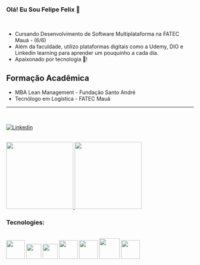 ### Olá! Eu Sou Felipe Felix 🤙
<br/>

- Cursando Desenvolvimento de Software Multiplataforma na FATEC Mauá - (6/6)
- Além da faculdade, utilizo plataformas digitais como a Udemy, DIO e Linkedin learning para aprender um pouquinho a cada dia.
- Apaixonado por tecnologia 💖!

## Formação Acadêmica

- MBA Lean Management - Fundação Santo André
- Tecnólogo em Logística - FATEC Mauá

-----------------------------------------------------
<br>

[![Linkedin](https://img.shields.io/badge/LinkedIn-0077B5?style=for-the-badge&logo=linkedin&logoColor=white)](https://www.linkedin.com/in/felipe-felix-3861441b5/)

<br>

<div>
<a href="https://github.com/FelipeFelixhub">
<img height="180em" src="https://github-readme-stats.vercel.app/api?username=FelipeFelixhub&show_icons=true&theme=dracula&include_all_commits=true&count_private=true"/>
<img height="180em" src="https://github-readme-stats.vercel.app/api/top-langs/?username=FelipeFelixhub&layout=compact&langs_count=7&theme=dracula"/>
</a>
</div>


### Tecnologies:

<div style="display: inline_block"><br/>

<img src="https://cdn.jsdelivr.net/gh/devicons/devicon/icons/java/java-original.svg" width="50"/> 
<img src="https://cdn.jsdelivr.net/gh/devicons/devicon/icons/csharp/csharp-original.svg" width="40"/>
<img src="https://cdn.jsdelivr.net/gh/devicons/devicon/icons/python/python-original.svg" width="40"/>
<img src="https://cdn.jsdelivr.net/gh/devicons/devicon/icons/spring/spring-original-wordmark.svg" width="50" />
<img src="https://cdn.jsdelivr.net/gh/devicons/devicon/icons/docker/docker-original.svg" width="50"/>
<img src="https://cdn.jsdelivr.net/gh/devicons/devicon/icons/mysql/mysql-original-wordmark.svg" width="55"/>
<img src="https://cdn.jsdelivr.net/gh/devicons/devicon/icons/mongodb/mongodb-original-wordmark.svg" width="50"/>
</div>
</br>

